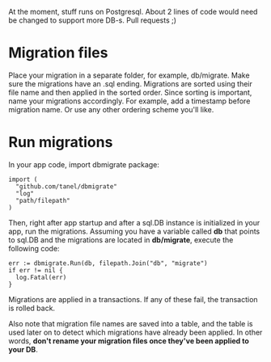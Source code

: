 At the moment, stuff runs on Postgresql. About 2 lines of code would need be changed to support more DB-s. Pull requests ;)

Migration files
===============
Place your migration in a separate folder, for example, db/migrate.
Make sure the migrations have an .sql ending.
Migrations are sorted using their file name and then applied in the sorted order.
Since sorting is important, name your migrations accordingly. For example,
add a timestamp before migration name. Or use any other ordering scheme you'll like.

Run migrations
==============
In your app code, import dbmigrate package:
```golang
import (
  "github.com/tanel/dbmigrate"
  "log"
  "path/filepath"
)
```

Then, right after app startup and after a sql.DB instance is initialized in your app, 
run the migrations. Assuming you have a variable called **db** that points to sql.DB
and the migrations are located in **db/migrate**, execute the following code:

```golang
err := dbmigrate.Run(db, filepath.Join("db", "migrate")
if err != nil {
  log.Fatal(err)
}
```

Migrations are applied in a transactions. If any of these fail, the transaction is
rolled back. 

Also note that migration file names are saved into a table, and the table is used
later on to detect which migrations have already been applied. In other words,
**don't rename your migration files once they've been applied to your DB**.
